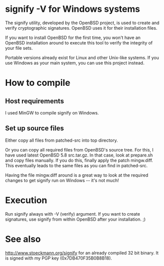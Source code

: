 # signify -V for Windows systems

The signify utility, developed by the OpenBSD project,
is used to create and verify cryptographic signatures.
OpenBSD uses it for their installation files.

If you want to install OpenBSD for the first time, you won't
have an OpenBSD installation around to execute this tool to
verify the integrity of your file sets.

Portable versions already exist for Linux and other
Unix-like systems. If you use Windows as your main system,
you can use this project instead.

# How to compile

## Host requirements

I used MinGW to compile signify on Windows.

## Set up source files

Either copy all files from patched-src into top directory.

Or you can copy all required files from OpenBSD's source tree.
For this, I have used latest OpenBSD 5.8 src.tar.gz. In that case,
look at prepare.sh and copy files manually. If you do this, finally
apply the patch mingw.diff. This eventually leads to the same
files as you can find in patched-src.

Having the file mingw.diff around is a great way to look at the
required changes to get signify run on Windows -- it's not much!

# Execution

Run signify always with -V (verify) argument. If you want to create
signatures, use signify from within OpenBSD after your installation. ;)

# See also

http://www.stoeckmann.org/signify for an already compiled 32 bit binary.
It is signed with my PGP key (0x7DB470F35B0B8B18).